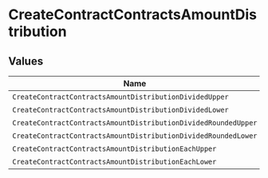 # CreateContractContractsAmountDistribution


## Values

| Name                                                           | Value                                                          |
| -------------------------------------------------------------- | -------------------------------------------------------------- |
| `CreateContractContractsAmountDistributionDividedUpper`        | DIVIDED                                                        |
| `CreateContractContractsAmountDistributionDividedLower`        | divided                                                        |
| `CreateContractContractsAmountDistributionDividedRoundedUpper` | DIVIDED_ROUNDED                                                |
| `CreateContractContractsAmountDistributionDividedRoundedLower` | divided_rounded                                                |
| `CreateContractContractsAmountDistributionEachUpper`           | EACH                                                           |
| `CreateContractContractsAmountDistributionEachLower`           | each                                                           |
